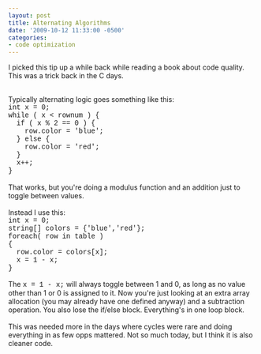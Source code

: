 ```yaml
---
layout: post
title: Alternating Algorithms
date: '2009-10-12 11:33:00 -0500'
categories:
- code optimization
---
```

<p><span style="font-family: inherit;">I picked this tip up a while back while reading a book about code quality. This was a trick back in the C days.</span>
<div><span style="font-family: inherit;"><br /></span></div>
<div><span style="font-family: inherit;">Typically alternating logic goes something like this:</span></div>
<div><span style="font-family: 'Courier New', Courier, monospace;">int x = 0;</span></div>
<div><span style="font-family: 'Courier New', Courier, monospace;">while ( x < rownum ) {</span></div>
<div><span style="font-family: 'Courier New', Courier, monospace;">&nbsp;&nbsp;if ( x % 2 == 0 ) {</span></div>
<div><span style="font-family: 'Courier New', Courier, monospace;">&nbsp;&nbsp; &nbsp;row.color = 'blue';</span></div>
<div><span style="font-family: 'Courier New', Courier, monospace;">&nbsp;&nbsp;} else {</span></div>
<div><span style="font-family: 'Courier New', Courier, monospace;">&nbsp;&nbsp; &nbsp;row.color = 'red';</span></div>
<div><span style="font-family: 'Courier New', Courier, monospace;">&nbsp;&nbsp;}</span></div>
<div><span style="font-family: 'Courier New', Courier, monospace;">&nbsp;&nbsp;x++;</span></div>
<div><span style="font-family: 'Courier New', Courier, monospace;">}</span></div>
<div><span style="font-family: inherit;"><br /></span></div>
<div><span style="font-family: inherit;">That works, but you're doing a modulus function and an addition just to toggle between values.</span></div>
<div><span style="font-family: inherit;"><br /></span></div>
<div><span style="font-family: inherit;">Instead I use this:</span></div>
<div><span style="font-family: 'Courier New', Courier, monospace;">int x = 0;</span></div>
<div><span style="font-family: 'Courier New', Courier, monospace;">string[] colors = {'blue','red'};</span></div>
<div><span style="font-family: 'Courier New', Courier, monospace;">foreach( row in table )</span></div>
<div><span style="font-family: 'Courier New', Courier, monospace;">{</span></div>
<div><span style="font-family: 'Courier New', Courier, monospace;">&nbsp;&nbsp;row.color = colors[x];</span></div>
<div><span style="font-family: 'Courier New', Courier, monospace;">&nbsp;&nbsp;x = 1 - x;</span></div>
<div><span style="font-family: 'Courier New', Courier, monospace;">}</span></div>
<div><span style="font-family: 'Courier New', Courier, monospace;"><br /></span></div>
<div><span style="font-family: inherit;">The </span><span style="font-family: 'Courier New', Courier, monospace;">x = 1 - x;</span><span style="font-family: inherit;"> will always toggle between 1 and 0, as long as no value other than 1 or 0 is assigned to it. Now you're just looking at an extra array allocation (you may already have one defined anyway) and a subtraction operation. You also lose the if/else block. Everything's in one loop block.</span></div>
<div><span style="font-family: inherit;"><br /></span></div>
<div><span style="font-family: inherit;">This was needed more in the days where cycles were rare and doing everything in as few opps mattered. Not so much today, but I think it is also cleaner code.</span></div>
